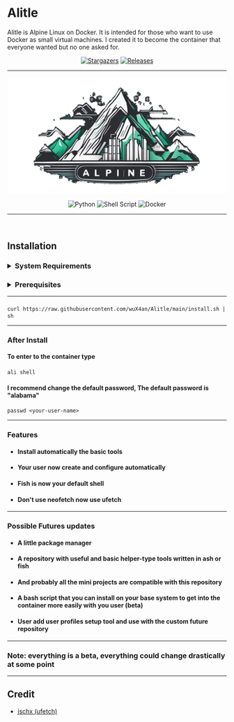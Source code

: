 # Alitle

Alitle is Alpine Linux on Docker. It is intended for those who want to use Docker as small virtual machines. I created it to become the container that everyone wanted but no one asked for.
<br>



<p align="center">
	<a href="https://github.com/wux4an/alitle/stargazers">
		<img alt="Stargazers" src="https://img.shields.io/github/stars/wux4an/alitle?style=for-the-badge&logo=starship&color=C9CBFF&logoColor=D9E0EE&labelColor=302D41"></a>
	<a href="https://github.com/wux4an/alitle/releases/latest">
		<img alt="Releases" src="https://img.shields.io/github/release/wux4an/alitle.svg?style=for-the-badge&logo=github&color=F2CDCD&logoColor=D9E0EE&labelColor=302D41"/></a>
</p>

---

<img src="https://raw.githubusercontent.com/wuX4an/wuX4an/main/assets/logo/alpine-poster.png" class="center">


<div align="center">

![Python](https://img.shields.io/badge/python-3670A0?style=for-the-badge&logo=python&logoColor=ffdd54)
![Shell Script](https://img.shields.io/badge/shell_script-%23121011.svg?style=for-the-badge&logo=gnu-bash&logoColor=white)
![Docker](https://img.shields.io/badge/docker-%230db7ed.svg?style=for-the-badge&logo=docker&logoColor=white)

</div>


---

<br>

## Installation

<h3><details>
    <summary><b>System Requirements</b></summary>
<h6> 

- Docker 🐳
- Git 🌿
- Python 🐍
- Binutils 🛠️

</h6>

</details></h3>


<h3><details>
    <summary><b>Prerequisites</b></summary>
<h6> 

<h6>Add your user to docker group</h6>
<h6><pre><code>sudo usermod -aG docker $USER</code></pre></h6>

</h6>

</details></h3>

---

####
```console
curl https://raw.githubusercontent.com/wuX4an/Alitle/main/install.sh | sh
```

---

### After Install
#### To enter to the container type
```
ali shell
```
#### I recommend change the default password, The default password is "alabama"
```
passwd <your-user-name>
```

---

### Features
* #### Install automatically the basic tools 
* #### Your user now create and configure automatically
* #### Fish is now your default shell
* #### Don't use neofetch now use ufetch 

---

### Possible Futures updates
* #### A little package manager
* #### A repository with useful and basic helper-type tools written in ash or fish
* #### And probably all the mini projects are compatible with this repository
* #### A bash script that you can install on your base system to get into the container more easily with you user (beta)
* #### User add user profiles setup tool and use with the custom future repository

---

### Note: everything is a beta, everything could change drastically at some point

---

## Credit

- [jschx (ufetch) ](https://gitlab.com/jschx/ufetch)
